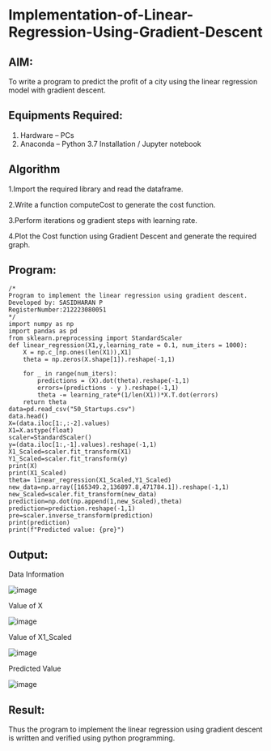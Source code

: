 # Implementation-of-Linear-Regression-Using-Gradient-Descent

## AIM:
To write a program to predict the profit of a city using the linear regression model with gradient descent.

## Equipments Required:
1. Hardware – PCs
2. Anaconda – Python 3.7 Installation / Jupyter notebook

## Algorithm
1.Import the required library and read the dataframe.

2.Write a function computeCost to generate the cost function.

3.Perform iterations og gradient steps with learning rate.

4.Plot the Cost function using Gradient Descent and generate the required graph.
## Program:
```
/*
Program to implement the linear regression using gradient descent.
Developed by: SASIDHARAN P 
RegisterNumber:212223080051
*/
import numpy as np
import pandas as pd
from sklearn.preprocessing import StandardScaler
def linear_regression(X1,y,learning_rate = 0.1, num_iters = 1000):
    X = np.c_[np.ones(len(X1)),X1]
    theta = np.zeros(X.shape[1]).reshape(-1,1)
    
    for _ in range(num_iters):
        predictions = (X).dot(theta).reshape(-1,1)
        errors=(predictions - y ).reshape(-1,1)
        theta -= learning_rate*(1/len(X1))*X.T.dot(errors)
    return theta
data=pd.read_csv("50_Startups.csv")
data.head()
X=(data.iloc[1:,:-2].values)
X1=X.astype(float)
scaler=StandardScaler()
y=(data.iloc[1:,-1].values).reshape(-1,1)
X1_Scaled=scaler.fit_transform(X1)
Y1_Scaled=scaler.fit_transform(y)
print(X)
print(X1_Scaled)
theta= linear_regression(X1_Scaled,Y1_Scaled)
new_data=np.array([165349.2,136897.8,471784.1]).reshape(-1,1)
new_Scaled=scaler.fit_transform(new_data)
prediction=np.dot(np.append(1,new_Scaled),theta)
prediction=prediction.reshape(-1,1)
pre=scaler.inverse_transform(prediction)
print(prediction)
print(f"Predicted value: {pre}")
```

## Output:
Data Information


![image](https://github.com/sasirath13/Implementation-of-Linear-Regression-Using-Gradient-Descent/assets/160568449/440c3956-093d-4539-95be-b0fc5a6a0bac)

Value of X


![image](https://github.com/sasirath13/Implementation-of-Linear-Regression-Using-Gradient-Descent/assets/160568449/3ea5266b-c4d6-444b-887c-b36b7692d3d1)

Value of X1_Scaled


![image](https://github.com/sasirath13/Implementation-of-Linear-Regression-Using-Gradient-Descent/assets/160568449/4d818c7f-4495-43f3-9f84-a148619724da)


Predicted Value


![image](https://github.com/sasirath13/Implementation-of-Linear-Regression-Using-Gradient-Descent/assets/160568449/766d406a-5344-48c5-ae6a-55ea4c7a2ee4)




## Result:
Thus the program to implement the linear regression using gradient descent is written and verified using python programming.
